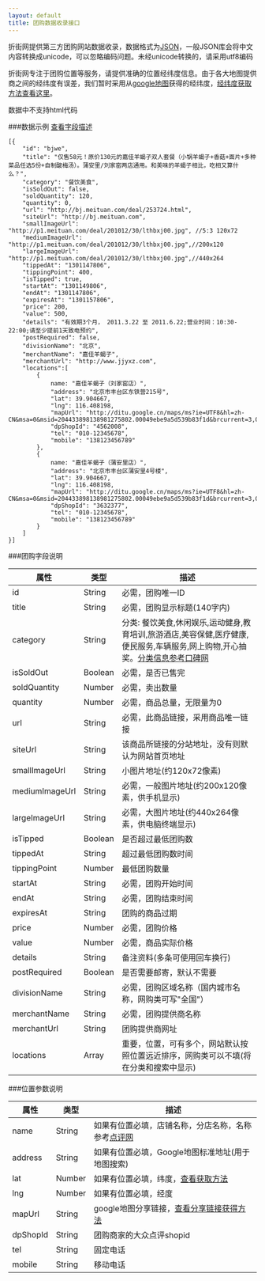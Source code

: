 ```yaml
---
layout: default
title: 团购数据收录接口
---
```


折街网提供第三方团购网站数据收录，数据格式为[JSON][json]，一般JSON库会将中文内容转换成unicode，可以忽略编码问题。未经unicode转换的，请采用utf8编码

折街网专注于团购位置等服务，请提供准确的位置经纬度信息。由于各大地图提供商之间的经纬度有误差，我们暂时采用从[google地图](http://ditu.google.cn)获得的经纬度，[经纬度获取方法查看这里](/latlng/)。

数据中不支持html代码

###数据示例 [查看字段描述](#desc)

	[{
		"id": "bjwe",
		"title": "仅售58元！原价130元的嘉佳羊蝎子双人套餐（小锅羊蝎子+香菇+面片+多种菜品任选5份+自制酸梅汤）。蒲安里/刘家窑两店通用。和美味的羊蝎子相比，吃相又算什么？",
		"category": "餐饮美食",
		"isSoldOut": false,
		"soldQuantity": 120,
		"quantity": 0,
		"url": "http://bj.meituan.com/deal/253724.html",
		"siteUrl": "http://bj.meituan.com",
		"smallImageUrl": "http://p1.meituan.com/deal/201012/30/lthbxj00.jpg", //5:3 120x72
		"mediumImageUrl": "http://p1.meituan.com/deal/201012/30/lthbxj00.jpg",//200x120 
		"largeImageUrl": "http://p1.meituan.com/deal/201012/30/lthbxj00.jpg",//440x264
		"tippedAt": "1301147806",
		"tippingPoint": 400,
		"isTipped": true,
		"startAt": "1301149806",
		"endAt": "1301147806",
		"expiresAt": "1301157806",
		"price": 200,
		"value": 500,
		"details": "有效期3个月， 2011.3.22 至 2011.6.22;营业时间：10:30-22:00;请至少提前1天致电预约",
		"postRequired": false,
		"divisionName": "北京", 
		"merchantName": "嘉佳羊蝎子",
		"merchantUrl": "http://www.jjyxz.com",
		"locations":[
			{
				name: "嘉佳羊蝎子（刘家窑店）", 
				"address": "北京市丰台区东铁营215号", 
				"lat": 39.904667, 
				"lng": 116.408198, 
				"mapUrl": "http://ditu.google.cn/maps/ms?ie=UTF8&hl=zh-CN&msa=0&msid=204433898138981275802.00049ebe9a5d539b83f1d&brcurrent=3,0x31508e64e5c642c1:0x951daa7c349f366f,1%3B5,0,1&ll=39.856124,116.420231&spn=0.038084,0.055189&z=14&iwloc=00049ebe9ecb8ebf8e663", 
				"dpShopId": "4562008",
				"tel": "010-12345678", 
				"mobile": "138123456789"
			},
			{
				name: "嘉佳羊蝎子（蒲安里店）", 
				"address": "北京市丰台区蒲安里4号楼", 
				"lat": 39.904667, 
				"lng": 116.408198, 
				"mapUrl": "http://ditu.google.cn/maps/ms?ie=UTF8&hl=zh-CN&msa=0&msid=204433898138981275802.00049ebe9a5d539b83f1d&brcurrent=3,0x31508e64e5c642c1:0x951daa7c349f366f,1%3B5,0,1&ll=39.856124,116.420231&spn=0.038084,0.055189&z=14&iwloc=00049ebe9ecb8ebf8e663", 
				"dpShopId": "3632377",
				"tel": "010-12345678", 
				"mobile": "138123456789"
			}
		]
	}]

<div name="desc" id="desc"></div>
###团购字段说明

属性			|类型		|描述	
------------------------|---------------|-----------
id			|String		|必需，团购唯一ID
title			|String		|必需，团购显示标题(140字内)
category		|String		|分类: 餐饮美食,休闲娱乐,运动健身,教育培训,旅游酒店,美容保健,医疗健康,便民服务,车辆服务,网上购物,开心抽奖。[分类信息参考口碑网](http://bendi.koubei.com/beijing/searchstore)	
isSoldOut		|Boolean	|必需，是否已售完	
soldQuantity		|Number		|必需，卖出数量	
quantity		|Number		|必需，商品总量，无限量为0	
url			|String		|必需，此商品链接，采用商品唯一链接
siteUrl			|String		|该商品所链接的分站地址，没有则默认为网站首页地址
smallImageUrl		|String		|小图片地址(约120x72像素)
mediumImageUrl		|String		|必需，一般图片地址(约200x120像素，供手机显示)
largeImageUrl		|String		|必需，大图片地址(约440x264像素，供电脑终端显示)
isTipped		|Boolean	|是否超过最低团购数
tippedAt		|String		|超过最低团购数时间
tippingPoint		|Number		|最低团购数量
startAt			|String		|必需，团购开始时间
endAt			|String		|必需，团购结束时间
expiresAt		|String		|团购的商品过期
price			|Number		|必需，团购价格	
value			|Number		|必需，商品实际价格	
details			|String		|备注资料(多条可使用回车换行)
postRequired		|Boolean	|是否需要邮寄，默认不需要
divisionName		|String		|必需，团购区域名称（国内城市名称，网购类可写"全国"）
merchantName		|String		|必需，团购提供商名称
merchantUrl		|String		|团购提供商网址
locations		|Array		|重要，位置，可有多个，网站默认按照位置远近排序，网购类可以不填(将在分类和搜索中显示)

###位置参数说明

属性			|类型		|描述	
------------------------|---------------|-----------
name			|String		|如果有位置必填，店铺名称，分店名称，名称参考[点评网](http://www.dianping.com)
address			|String		|如果有位置必填，Google地图标准地址(用于地图搜索)
lat			|Number		|如果有位置必填，纬度，[查看获取方法](/latlng/)
lng			|Number		|如果有位置必填，经度
mapUrl			|String		|google地图分享链接，[查看分享链接获得方法](/latlng/#link)
dpShopId		|String		|团购商家的大众点评shopid
tel			|String		|固定电话
mobile			|String		|移动电话


[ISO_8601]: http://zh.wikipedia.org/zh-cn/ISO_8601
[json]: http://json.org

